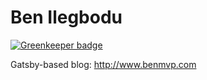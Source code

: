 # Ben Ilegbodu

[![Greenkeeper badge](https://badges.greenkeeper.io/benmvp/benmvp.github.io.svg)](https://greenkeeper.io/)

Gatsby-based blog: http://www.benmvp.com
